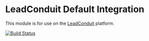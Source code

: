 # LeadConduit Default Integration

This module is for use on the [LeadConduit](http://activeprospect.com/products/leadconduit/) platform.


[![Build Status](https://travis-ci.org/activeprospect/node-leadconduit-default.png?branch=master)](https://travis-ci.org/activeprospect/node-leadconduit-default)

